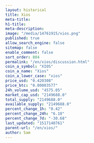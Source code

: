 ```yaml
---
layout: historical
title: Xios
meta-title: 
h1-title: 
meta-description: 
image: "/media/14761915/xios.png"
published: true
allow_search_engine: false
sitemap: false
enable_comment: false
sort_order: 804
permalink: "/en/xios/discussion.html"
coin_a_symbol: "XIOS"
coin_a_name: "Xios"
coin_a_lower_case: "xios"
price_usd: "0.420308"
price_btc: "0.00003577"
24h_volume_usd: "4575.05"
market_cap_usd: "2149688.0"
total_supply: "2149688.0"
available_supply: "2149688.0"
percent_change_1h: "0.42"
percent_change_24h: "6.18"
percent_change_7d: "-30.68"
last_updated: "1517140761"
parent-url: "/en/xios/"
author: Sam
---
```


